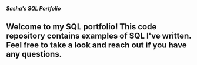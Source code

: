 ***Sasha's SQL Portfolio***
## Welcome to my SQL portfolio! This code repository contains examples of SQL I've written. Feel free to take a look and reach out if you have any questions.
